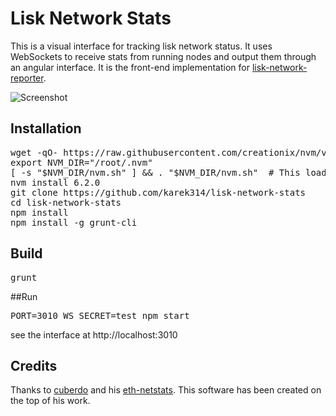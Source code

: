 Lisk Network Stats
============
This is a visual interface for tracking lisk network status. It uses WebSockets to receive stats from running nodes and output them through an angular interface. It is the front-end implementation for [lisk-network-reporter](https://github.com/karek314/lisk-network-reporter).

![Screenshot]( "Screenshot")

## Installation
<pre>
wget -qO- https://raw.githubusercontent.com/creationix/nvm/v0.32.1/install.sh | bash
export NVM_DIR="/root/.nvm"
[ -s "$NVM_DIR/nvm.sh" ] && . "$NVM_DIR/nvm.sh"  # This loads nvm
nvm install 6.2.0
git clone https://github.com/karek314/lisk-network-stats
cd lisk-network-stats
npm install
npm install -g grunt-cli
</pre>

## Build
<pre>
grunt
</pre>


##Run
<pre>
PORT=3010 WS_SECRET=test npm start
</pre>

see the interface at http://localhost:3010

## Credits
Thanks to [cuberdo](https://github.com/cubedro/) and his [eth-netstats](https://github.com/cubedro/eth-netstats). This software has been created on the top of his work.
